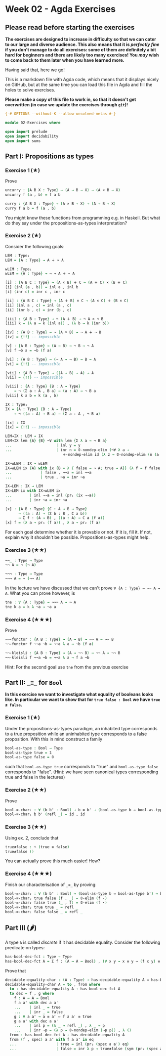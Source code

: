 # Week 02 - Agda Exercises

## Please read before starting the exercises

**The exercises are designed to increase in difficulty so that we can cater to
our large and diverse audience. This also means that it is *perfectly fine* if
you don't manage to do all exercises: some of them are definitely a bit hard for
beginners and there are likely too many exercises! You *may* wish to come back
to them later when you have learned more.**

Having said that, here we go!

This is a markdown file with Agda code, which means that it displays nicely on
GitHub, but at the same time you can load this file in Agda and fill the holes
to solve exercises.

**Please make a copy of this file to work in, so that it doesn't get overwritten
  (in case we update the exercises through `git`)!**

```agda
{-# OPTIONS --without-K --allow-unsolved-metas #-}

module 02-Exercises where

open import prelude
open import decidability
open import sums
```

## Part I: Propositions as types


### Exercise 1 (★)

Prove
```agda
uncurry : {A B X : Type} → (A → B → X) → (A × B → X)
uncurry f (a , b) = f a b

curry : {A B X : Type} → (A × B → X) → (A → B → X)
curry f a b = f (a , b)
```
You might know these functions from programming e.g. in Haskell.
But what do they say under the propositions-as-types interpretation?


### Exercise 2 (★)

Consider the following goals:
```agda
LEM : Type₁
LEM = {A : Type} → A ∔ ¬ A

wLEM : Type₁
wLEM = {A : Type} → ¬ ¬ A ∔ ¬ A

[i] : {A B C : Type} → (A × B) ∔ C → (A ∔ C) × (B ∔ C)
[i] (inl (a , b)) = inl a , inl b
[i] (inr c) = inr c , inr c

[ii] : {A B C : Type} → (A ∔ B) × C → (A × C) ∔ (B × C)
[ii] (inl a , c) = inl (a , c)
[ii] (inr b , c) = inr (b , c)

[iii] : {A B : Type} → ¬ (A ∔ B) → ¬ A × ¬ B
[iii] k = (λ a → k (inl a)) , (λ b → k (inr b))

[iv] : {A B : Type} → ¬ (A × B) → ¬ A ∔ ¬ B
[iv] = {!!} -- impossible

[v] : {A B : Type} → (A → B) → ¬ B → ¬ A
[v] f ¬b a = ¬b (f a)

[vi] : {A B : Type} → (¬ A → ¬ B) → B → A
[vi] = {!!} -- impossible

[vii] : {A B : Type} → ((A → B) → A) → A
[vii] = {!!} -- impossible

[viii] : {A : Type} {B : A → Type}
    → ¬ (Σ a ꞉ A , B a) → (a : A) → ¬ B a
[viii] k a b = k (a , b)

IX : Type₁
IX = {A : Type} {B : A → Type}
    → ¬ ((a : A) → B a) → (Σ a ꞉ A , ¬ B a)

[ix] : IX
[ix] = {!!} -- impossible

LEM→IX : LEM → IX
LEM→IX lem {A} {B} ¬∀ with lem {Σ λ a → ¬ B a}
...                    | inl y = y
...                    | inr n = 𝟘-nondep-elim (¬∀ λ a →
                          ∔-nondep-elim id (λ z → 𝟘-nondep-elim (n (a , z))) (lem {B a}))

IX→wLEM : IX → wLEM
IX→wLEM ix {A} with ix {B = λ { false → ¬ A; true → A}} (λ f → f false (f true))
...             | false , ¬¬a = inl ¬¬a
...             | true , ¬a = inr ¬a

IX→LEM : IX → LEM
IX→LEM ix with IX→wLEM ix
...        | inl ¬¬a = inl (pr₁ (ix ¬¬a))
...        | inr ¬a = inr ¬a

[x] : {A B : Type} {C : A → B → Type}
      → ((a : A) → (Σ b ꞉ B , C a b))
      → Σ f ꞉ (A → B) , ((a : A) → C a (f a))
[x] f = (λ a → pr₁ (f a)) , λ a → pr₂ (f a)
```
For each goal determine whether it is provable or not.
If it is, fill it. If not, explain why it shouldn't be possible.
Propositions-as-types might help.


### Exercise 3 (★★)

```agda
¬¬_ : Type → Type
¬¬ A = ¬ (¬ A)

¬¬¬ : Type → Type
¬¬¬ A = ¬ (¬¬ A)
```
In the lecture we have discussed that we can't  prove `∀ {A : Type} → ¬¬ A → A`.
What you can prove however, is
```agda
tne : ∀ {A : Type} → ¬¬¬ A → ¬ A
tne k a = k λ ¬a → ¬a a
```


### Exercise 4 (★★★)
Prove
```agda
¬¬-functor : {A B : Type} → (A → B) → ¬¬ A → ¬¬ B
¬¬-functor f ¬¬a ¬b = ¬¬a λ a → ¬b (f a)

¬¬-kleisli : {A B : Type} → (A → ¬¬ B) → ¬¬ A → ¬¬ B
¬¬-kleisli f ¬¬a ¬b = ¬¬a λ a → f a ¬b
```
Hint: For the second goal use `tne` from the previous exercise





## Part II: `_≡_` for `Bool`

**In this exercise we want to investigate what equality of booleans looks like.
In particular we want to show that for `true false : Bool` we have `true ≢ false`.**

### Exercise 1 (★)

Under the propositions-as-types paradigm, an inhabited type corresponds
to a true proposition while an uninhabited type corresponds to a false proposition.
With this in mind construct a family
```agda
bool-as-type : Bool → Type
bool-as-type true = 𝟙
bool-as-type false = 𝟘
```
such that `bool-as-type true` corresponds to "true" and
`bool-as-type false` corresponds to "false". (Hint:
we have seen canonical types corresponding true and false in the lectures)


### Exercise 2 (★★)

Prove
```agda
bool-≡-char₁ : ∀ (b b' : Bool) → b ≡ b' → (bool-as-type b ⇔ bool-as-type b')
bool-≡-char₁ b b' (refl _) = id , id
```


### Exercise 3 (★★)

Using ex. 2, conclude that
```agda
true≢false : ¬ (true ≡ false)
true≢false ()
```
You can actually prove this much easier! How?


### Exercise 4 (★★★)

Finish our characterisation of `_≡_` by proving
```agda
bool-≡-char₂ : ∀ (b b' : Bool) → (bool-as-type b ⇔ bool-as-type b') → b ≡ b'
bool-≡-char₂ true false (f , _) = 𝟘-elim (f ⋆)
bool-≡-char₂ false true (_ , f) = 𝟘-elim (f ⋆)
bool-≡-char₂ true true _ = refl _
bool-≡-char₂ false false _ = refl _
```

## Part III (🌶)
A type `A` is called *discrete* if it has decidable equality.
Consider the following predicate on types:
```agda
has-bool-dec-fct : Type → Type
has-bool-dec-fct A = Σ f ꞉ (A → A → Bool) , (∀ x y → x ≡ y ⇔ (f x y) ≡ true)
```

Prove that

```agda
decidable-equality-char : (A : Type) → has-decidable-equality A ⇔ has-bool-dec-fct A
decidable-equality-char A = to , from where
  to : has-decidable-equality A → has-bool-dec-fct A
  to dec = f , g where
    f : A → A → Bool
    f a a' with dec a a'
    ...    | inl _ = true
    ...    | inr _ = false
    g : ∀ a a' → a ≡ a' ⇔ f a a' ≡ true
    g a a' with dec a a'
    ...    | inl p = (λ _ → refl _) , λ _ → p
    ...    | inr ¬p = (λ p → 𝟘-nondep-elim (¬p p)) , λ ()
  from : has-bool-dec-fct A → has-decidable-equality A
  from (f , spec) a a' with f a a' in eq
  ...                  | true = inl (pr₂ (spec a a') eq)
  ...                  | false = inr λ p → true≢false (sym (pr₁ (spec a a') p) ∙ eq)
```

